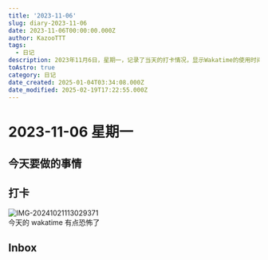 ```yaml
---
title: '2023-11-06'
slug: diary-2023-11-06
date: 2023-11-06T00:00:00.000Z
author: KazooTTT
tags:
  - 日记
description: 2023年11月6日，星期一，记录了当天的打卡情况，显示Wakatime的使用时间较长，给人留下了深刻印象。此外，还提到了inbox，但未详细说明内容。
toAstro: true
category: 日记
date_created: 2025-01-04T03:34:08.000Z
date_modified: 2025-02-19T17:22:55.000Z
---
```


# 2023-11-06 星期一

## 今天要做的事情

## 打卡

![IMG-20241021113029371](<https://pictures.kazoottt.top/2024/11/20241125-d50f8d9b645bbfacc13485c8594b5f18.png>)  
今天的 wakatime 有点恐怖了

## Inbox

<!-- start of weread -->
<!-- end of weread -->
